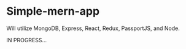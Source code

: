 # Simple-mern-app
Will utilize MongoDB, Express, React, Redux, PassportJS, and  Node.

IN PROGRESS...
